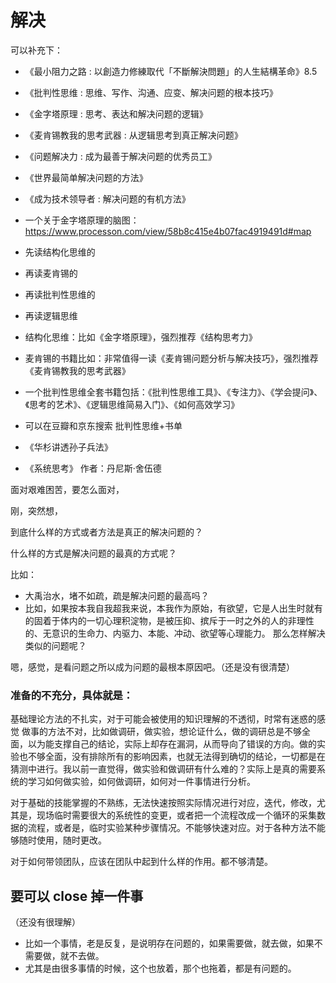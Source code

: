 # 解决


可以补充下：

- 《最小阻力之路 : 以創造力修練取代「不斷解決問題」的人生結構革命》8.5
- 《批判性思维 : 思维、写作、沟通、应变、解决问题的根本技巧》
- 《金字塔原理 : 思考、表达和解决问题的逻辑》
- 《麦肯锡教我的思考武器 : 从逻辑思考到真正解决问题》
- 《问题解决力 : 成为最善于解决问题的优秀员工》
- 《世界最简单解决问题的方法》
- 《成为技术领导者 : 解决问题的有机方法》
- 一个关于金字塔原理的脑图：<https://www.processon.com/view/58b8c415e4b07fac4919491d#map>





- 先读结构化思维的
- 再读麦肯锡的
- 再读批判性思维的
- 再读逻辑思维

- 结构化思维：比如《金字塔原理》，强烈推荐《结构思考力》
- 麦肯锡的书籍比如：非常值得一读《麦肯锡问题分析与解决技巧》，强烈推荐《麦肯锡教我的思考武器》
- 一个批判性思维全套书籍包括：《批判性思维工具》、《专注力》、《学会提问》、《思考的艺术》、《逻辑思维简易入门》、《如何高效学习》


- 可以在豆瓣和京东搜索 批判性思维+书单


- 《华杉讲透孙子兵法》


- 《系统思考》 作者：丹尼斯·舍伍德







面对艰难困苦，要怎么面对，





刚，突然想，

到底什么样的方式或者方法是真正的解决问题的？


什么样的方式是解决问题的最真的方式呢？

比如：

- 大禹治水，堵不如疏，疏是解决问题的最高吗？
- 比如，如果按本我自我超我来说，本我作为原始，有欲望，它是人出生时就有的固着于体内的一切心理积淀物，是被压抑、摈斥于一时之外的人的非理性的、无意识的生命力、内驱力、本能、冲动、欲望等心理能力。   那么怎样解决类似的问题呢？


嗯，感觉，是看问题之所以成为问题的最根本原因吧。（还是没有很清楚）












### 准备的不充分，具体就是：

基础理论方法的不扎实，对于可能会被使用的知识理解的不透彻，时常有迷惑的感觉
做事的方法不对，比如做调研，做实验，想论证什么，做的调研总是不够全面，以为能支撑自己的结论，实际上却存在漏洞，从而导向了错误的方向。做的实验也不够全面，没有排除所有的影响因素，也就无法得到确切的结论，一切都是在猜测中进行。我以前一直觉得，做实验和做调研有什么难的？实际上是真的需要系统的学习如何做实验，如何做调研，如何对一件事情进行分析。

对于基础的技能掌握的不熟练，无法快速按照实际情况进行对应，迭代，修改，尤其是，现场临时需要很大的系统性的变更，或者把一个流程改成一个循环的采集数据的流程，或者是，临时实验某种步骤情况。不能够快速对应。对于各种方法不能够随时使用，随时更改。

对于如何带领团队，应该在团队中起到什么样的作用。都不够清楚。




## 要可以 close 掉一件事

（还没有很理解）

- 比如一个事情，老是反复，是说明存在问题的，如果需要做，就去做，如果不需要做，就不去做。
- 尤其是由很多事情的时候，这个也放着，那个也拖着，都是有问题的。
